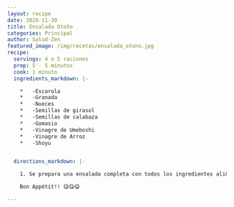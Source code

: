 ```yaml
---
layout: recipe
date: 2020-11-30
title: Ensalada Otoño
categories: Principal
author: Salud-Zen
featured_image: /img/recetas/ensalada_otono.jpg
recipe:
  servings: 4 o 5 raciones
  prep: 5'- 5 minutos
  cook: 1 minuto
  ingredients_markdown: |-

    *	-Escarola
    *	-Granada
    *	-Nueces
    *	-Semillas de girasol
    *	-Semillas de calabaza
    *	-Gomasio
    *	-Vinagre de Umeboshi
    *	-Vinagre de Arroz
    *	-Shoyu


  directions_markdown: |-

    1. Se prepara una ensalada completa con todos los ingredientes aliñados con vinagre de umeboshi, de arroz y Shoyu.

    Bon Appétit!! 😋😋😋

---
```

